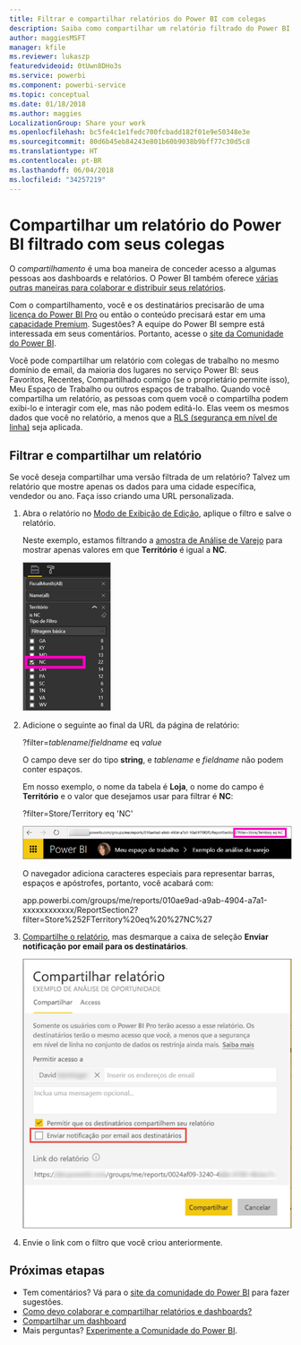 ```yaml
---
title: Filtrar e compartilhar relatórios do Power BI com colegas
description: Saiba como compartilhar um relatório filtrado do Power BI com colegas na sua organização.
author: maggiesMSFT
manager: kfile
ms.reviewer: lukaszp
featuredvideoid: 0tUwn8DHo3s
ms.service: powerbi
ms.component: powerbi-service
ms.topic: conceptual
ms.date: 01/18/2018
ms.author: maggies
LocalizationGroup: Share your work
ms.openlocfilehash: bc5fe4c1e1fedc700fcbadd182f01e9e50348e3e
ms.sourcegitcommit: 80d6b45eb84243e801b60b9038b9bff77c30d5c8
ms.translationtype: HT
ms.contentlocale: pt-BR
ms.lasthandoff: 06/04/2018
ms.locfileid: "34257219"
---
```

# <a name="share-a-filtered-power-bi-report-with-your-coworkers"></a>Compartilhar um relatório do Power BI filtrado com seus colegas
O *compartilhamento* é uma boa maneira de conceder acesso a algumas pessoas aos dashboards e relatórios. O Power BI também oferece [várias outras maneiras para colaborar e distribuir seus relatórios](service-how-to-collaborate-distribute-dashboards-reports.md).

Com o compartilhamento, você e os destinatários precisarão de uma [licença do Power BI Pro](service-free-vs-pro.md) ou então o conteúdo precisará estar em uma [capacidade Premium](service-premium.md). Sugestões? A equipe do Power BI sempre está interessada em seus comentários. Portanto, acesse o [site da Comunidade do Power BI](https://community.powerbi.com/).

Você pode compartilhar um relatório com colegas de trabalho no mesmo domínio de email, da maioria dos lugares no serviço Power BI: seus Favoritos, Recentes, Compartilhado comigo (se o proprietário permite isso), Meu Espaço de Trabalho ou outros espaços de trabalho. Quando você compartilha um relatório, as pessoas com quem você o compartilha podem exibi-lo e interagir com ele, mas não podem editá-lo. Elas veem os mesmos dados que você no relatório, a menos que a [RLS (segurança em nível de linha)](service-admin-rls.md) seja aplicada. 

## <a name="filter-and-share-a-report"></a>Filtrar e compartilhar um relatório
Se você deseja compartilhar uma versão filtrada de um relatório? Talvez um relatório que mostre apenas os dados para uma cidade específica, vendedor ou ano. Faça isso criando uma URL personalizada.

1. Abra o relatório no [Modo de Exibição de Edição](service-reading-view-and-editing-view.md), aplique o filtro e salve o relatório.
   
   Neste exemplo, estamos filtrando a [amostra de Análise de Varejo](sample-tutorial-connect-to-the-samples.md) para mostrar apenas valores em que **Território** é igual a **NC**.
   
   ![Painel de filtro do relatório](media/service-share-reports/power-bi-filter-report2.png)
2. Adicione o seguinte ao final da URL da página de relatório:
   
   ?filter=*tablename*/*fieldname* eq *value*
   
    O campo deve ser do tipo **string**, e *tablename* e *fieldname* não podem conter espaços.
   
   Em nosso exemplo, o nome da tabela é **Loja**, o nome do campo é **Território** e o valor que desejamos usar para filtrar é **NC**:
   
    ?filter=Store/Territory eq 'NC'
   
   ![URL do relatório filtrado](media/service-share-reports/power-bi-filter-url3.png)
   
   O navegador adiciona caracteres especiais para representar barras, espaços e apóstrofes, portanto, você acabará com:
   
   app.powerbi.com/groups/me/reports/010ae9ad-a9ab-4904-a7a1-xxxxxxxxxxxx/ReportSection2?filter=Store%252FTerritory%20eq%20%27NC%27

3. [Compartilhe o relatório](service-share-dashboards.md), mas desmarque a caixa de seleção **Enviar notificação por email para os destinatários**. 

    ![Caixa de diálogo Compartilhar relatório](media/service-share-reports/power-bi-share-report-dialog.png)

4. Envie o link com o filtro que você criou anteriormente.

## <a name="next-steps"></a>Próximas etapas
* Tem comentários? Vá para o [site da comunidade do Power BI](https://community.powerbi.com/) para fazer sugestões.
* [Como devo colaborar e compartilhar relatórios e dashboards?](service-how-to-collaborate-distribute-dashboards-reports.md)
* [Compartilhar um dashboard](service-share-dashboards.md)
* Mais perguntas? [Experimente a Comunidade do Power BI](http://community.powerbi.com/).

